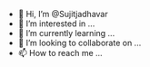 - 👋 Hi, I’m @Sujitjadhavar
- 👀 I’m interested in ...
- 🌱 I’m currently learning ...
- 💞️ I’m looking to collaborate on ...
- 📫 How to reach me ...

<!---
Sujitjadhavar/Sujitjadhavar is a ✨ special ✨ repository because its `README.md` (this file) appears on your GitHub profile.
You can click the Preview link to take a look at your changes.
--->

